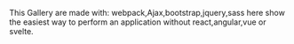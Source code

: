 This Gallery are made with: webpack,Ajax,bootstrap,jquery,sass
here show the easiest way to perform an application without react,angular,vue or svelte.
